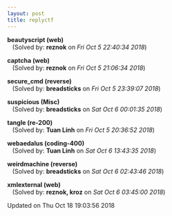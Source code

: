 ```yaml
---
layout: post
title: replyctf
---
```


<!--break-->

**beautyscript (web)**  
&nbsp;&nbsp;&nbsp;(Solved by: **reznok** on _Fri Oct  5 22:40:34 2018_)  
  
**captcha (web)**  
&nbsp;&nbsp;&nbsp;(Solved by: **reznok** on _Fri Oct  5 21:06:34 2018_)  
  
**secure_cmd (reverse)**  
&nbsp;&nbsp;&nbsp;(Solved by: **breadsticks** on _Fri Oct  5 23:39:07 2018_)  
  
**suspicious (Misc)**  
&nbsp;&nbsp;&nbsp;(Solved by: **breadsticks** on _Sat Oct  6 00:01:35 2018_)  
  
**tangle (re-200)**  
&nbsp;&nbsp;&nbsp;(Solved by: **Tuan Linh** on _Fri Oct  5 20:36:52 2018_)  
  
**webaedalus (coding-400)**  
&nbsp;&nbsp;&nbsp;(Solved by: **Tuan Linh** on _Sat Oct  6 13:43:35 2018_)  
  
**weirdmachine (reverse)**  
&nbsp;&nbsp;&nbsp;(Solved by: **breadsticks** on _Sat Oct  6 02:43:46 2018_)  
  
**xmlexternal (web)**  
&nbsp;&nbsp;&nbsp;(Solved by: **reznok, kroz** on _Sat Oct  6 03:45:00 2018_)  
  


Updated on Thu Oct 18 19:03:56 2018
